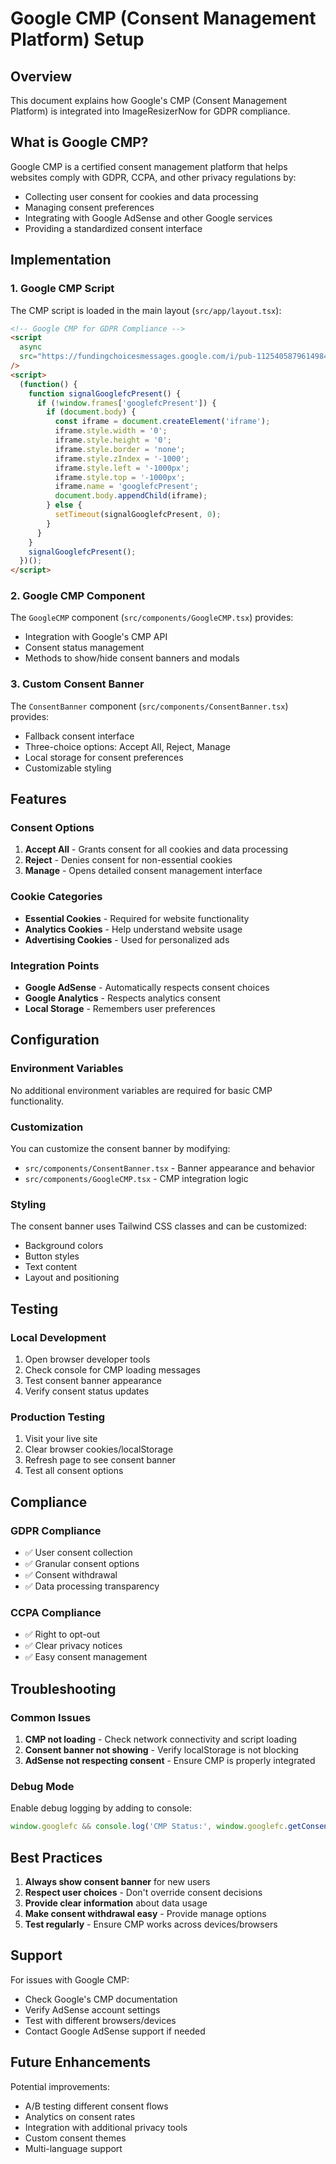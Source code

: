 # Google CMP (Consent Management Platform) Setup

## Overview
This document explains how Google's CMP (Consent Management Platform) is integrated into ImageResizerNow for GDPR compliance.

## What is Google CMP?
Google CMP is a certified consent management platform that helps websites comply with GDPR, CCPA, and other privacy regulations by:
- Collecting user consent for cookies and data processing
- Managing consent preferences
- Integrating with Google AdSense and other Google services
- Providing a standardized consent interface

## Implementation

### 1. Google CMP Script
The CMP script is loaded in the main layout (`src/app/layout.tsx`):

```html
<!-- Google CMP for GDPR Compliance -->
<script 
  async 
  src="https://fundingchoicesmessages.google.com/i/pub-1125405879614984?ers=1"
/>
<script>
  (function() {
    function signalGooglefcPresent() {
      if (!window.frames['googlefcPresent']) {
        if (document.body) {
          const iframe = document.createElement('iframe');
          iframe.style.width = '0';
          iframe.style.height = '0';
          iframe.style.border = 'none';
          iframe.style.zIndex = '-1000';
          iframe.style.left = '-1000px';
          iframe.style.top = '-1000px';
          iframe.name = 'googlefcPresent';
          document.body.appendChild(iframe);
        } else {
          setTimeout(signalGooglefcPresent, 0);
        }
      }
    }
    signalGooglefcPresent();
  })();
</script>
```

### 2. Google CMP Component
The `GoogleCMP` component (`src/components/GoogleCMP.tsx`) provides:
- Integration with Google's CMP API
- Consent status management
- Methods to show/hide consent banners and modals

### 3. Custom Consent Banner
The `ConsentBanner` component (`src/components/ConsentBanner.tsx`) provides:
- Fallback consent interface
- Three-choice options: Accept All, Reject, Manage
- Local storage for consent preferences
- Customizable styling

## Features

### Consent Options
1. **Accept All** - Grants consent for all cookies and data processing
2. **Reject** - Denies consent for non-essential cookies
3. **Manage** - Opens detailed consent management interface

### Cookie Categories
- **Essential Cookies** - Required for website functionality
- **Analytics Cookies** - Help understand website usage
- **Advertising Cookies** - Used for personalized ads

### Integration Points
- **Google AdSense** - Automatically respects consent choices
- **Google Analytics** - Respects analytics consent
- **Local Storage** - Remembers user preferences

## Configuration

### Environment Variables
No additional environment variables are required for basic CMP functionality.

### Customization
You can customize the consent banner by modifying:
- `src/components/ConsentBanner.tsx` - Banner appearance and behavior
- `src/components/GoogleCMP.tsx` - CMP integration logic

### Styling
The consent banner uses Tailwind CSS classes and can be customized:
- Background colors
- Button styles
- Text content
- Layout and positioning

## Testing

### Local Development
1. Open browser developer tools
2. Check console for CMP loading messages
3. Test consent banner appearance
4. Verify consent status updates

### Production Testing
1. Visit your live site
2. Clear browser cookies/localStorage
3. Refresh page to see consent banner
4. Test all consent options

## Compliance

### GDPR Compliance
- ✅ User consent collection
- ✅ Granular consent options
- ✅ Consent withdrawal
- ✅ Data processing transparency

### CCPA Compliance
- ✅ Right to opt-out
- ✅ Clear privacy notices
- ✅ Easy consent management

## Troubleshooting

### Common Issues
1. **CMP not loading** - Check network connectivity and script loading
2. **Consent banner not showing** - Verify localStorage is not blocking
3. **AdSense not respecting consent** - Ensure CMP is properly integrated

### Debug Mode
Enable debug logging by adding to console:
```javascript
window.googlefc && console.log('CMP Status:', window.googlefc.getConsentStatus());
```

## Best Practices

1. **Always show consent banner** for new users
2. **Respect user choices** - Don't override consent decisions
3. **Provide clear information** about data usage
4. **Make consent withdrawal easy** - Provide manage options
5. **Test regularly** - Ensure CMP works across devices/browsers

## Support

For issues with Google CMP:
- Check Google's CMP documentation
- Verify AdSense account settings
- Test with different browsers/devices
- Contact Google AdSense support if needed

## Future Enhancements

Potential improvements:
- A/B testing different consent flows
- Analytics on consent rates
- Integration with additional privacy tools
- Custom consent themes
- Multi-language support
